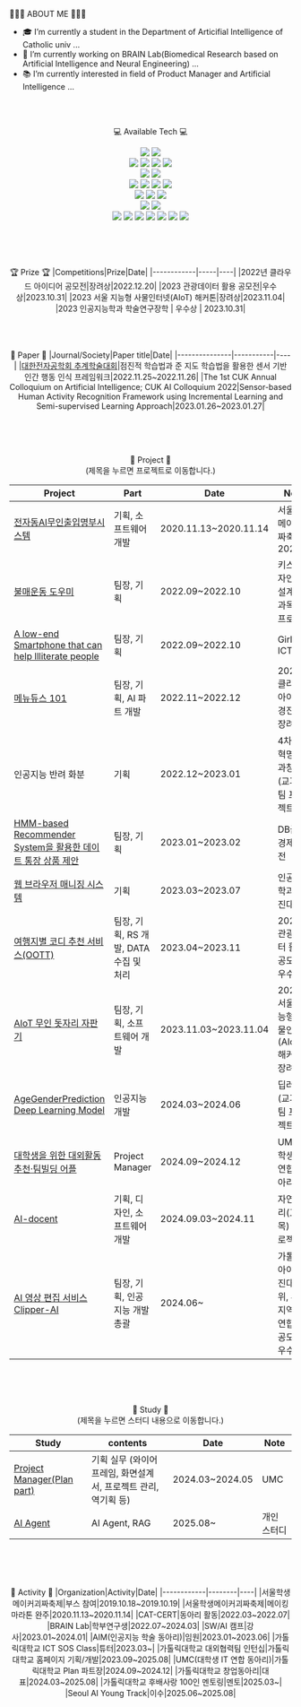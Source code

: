 
👩🏻‍💻 ABOUT ME 👩🏻‍💻

- 🎓 I’m currently a student in the Department of Articifial Intelligence of Catholic univ ...
- 🧐 I’m currently working on BRAIN Lab(Biomedical Research based on Artificial Intelligence and Neural Engineering) ...
- 📚 I’m currently interested in field of Product Manager and Artificial Intelligence ...
     
 
<br>
<br>
<div align="center">

💻 Available Tech 💻
<div>

<!-- 언어 -->
<img src="https://img.shields.io/badge/Python-3776AB?style=for-the-badge&logo=python&logoColor=white"/>
<img src="https://img.shields.io/badge/C-A8B9CC?style=for-the-badge&logo=C&logoColor=white"/>

<br>

<!-- 웹 -->
<img src="https://img.shields.io/badge/HTML5-E34F26?style=for-the-badge&logo=html5&logoColor=white"/> 
<img src="https://img.shields.io/badge/CSS3-1572B6?style=for-the-badge&logo=css3&logoColor=white"/> 
<img src="https://img.shields.io/badge/PHP-777BB4?style=for-the-badge&logo=php&logoColor=white"/>
<img src="https://img.shields.io/badge/MySQL-4479A1?style=for-the-badge&logo=mysql&logoColor=white"/>

<br>

<!-- 하드웨어 -->
<img src="https://img.shields.io/badge/Arduino-00979D?style=for-the-badge&logo=arduino&logoColor=white"/> 
<img src="https://img.shields.io/badge/Raspberry%20Pi-A22846?style=for-the-badge&logo=raspberrypi&logoColor=white"/>

<br>

<!-- 머신러닝 / AI -->
<img src="https://img.shields.io/badge/scikit--learn-F7931E?style=for-the-badge&logo=scikit-learn&logoColor=white"/> 
<img src="https://img.shields.io/badge/PyTorch-EE4C2C?style=for-the-badge&logo=pytorch&logoColor=white"/>
<img src="https://img.shields.io/badge/TensorFlow-FF6F00?style=for-the-badge&logo=tensorflow&logoColor=white"/>
<img src="https://img.shields.io/badge/OpenCV-5C3EE8?style=for-the-badge&logo=opencv&logoColor=white"/>

<br>

<!-- 데이터 분석 -->
<img src="https://img.shields.io/badge/Pandas-150458?style=for-the-badge&logo=pandas&logoColor=white"/>
<img src="https://img.shields.io/badge/NumPy-013243?style=for-the-badge&logo=numpy&logoColor=white"/>
<img src="https://img.shields.io/badge/Matplotlib-003B57?style=for-the-badge&logo=matplotlib&logoColor=white"/>

<br>

<!-- 클라우드 -->
<img src="https://img.shields.io/badge/AWS-232F3E?style=for-the-badge&logo=amazonaws&logoColor=white"/>
<img src="https://img.shields.io/badge/GCP-4285F4?style=for-the-badge&logo=googlecloud&logoColor=white"/>

<br>

<!-- 툴 / 환경 -->
<img src="https://img.shields.io/badge/Linux-FCC624?style=for-the-badge&logo=linux&logoColor=white"/> 
<img src="https://img.shields.io/badge/VSCode-007ACC?style=for-the-badge&logo=visualstudiocode&logoColor=white"/>
<img src="https://img.shields.io/badge/Jupyter-F37626?style=for-the-badge&logo=jupyter&logoColor=white"/>
<img src="https://img.shields.io/badge/Anaconda-44A833?style=for-the-badge&logo=anaconda&logoColor=white"/>
<img src="https://img.shields.io/badge/Figma-F24E1E?style=for-the-badge&logo=figma&logoColor=white"/>
<img src="https://img.shields.io/badge/Git-F05032?style=for-the-badge&logo=git&logoColor=white"/>
<img src="https://img.shields.io/badge/GitHub-181717?style=for-the-badge&logo=github&logoColor=white"/>

</div>

<br><br><br>

🏆 Prize 🏆
|Competitions|Prize|Date|
|------------|-----|----|
|2022년 클라우드 아이디어 공모전|장려상|2022.12.20|
|2023 관광데이터 활용 공모전|우수상|2023.10.31|
|2023 서울 지능형 사물인터넷(AIoT) 해커톤|장려상|2023.11.04|
|2023 인공지능학과 학술연구장학 | 우수상 | 2023.10.31|

<br><br><br>
📄 Paper 📄
|Journal/Society|Paper title|Date|
|---------------|-----------|----|
|[대한전자공학회 추계학술대회](https://github.com/LEGEND-Jeon/Paper/tree/main/%EC%A0%90%EC%A7%84%EC%A0%81%20%ED%95%99%EC%8A%B5%EB%B2%95%EA%B3%BC%20%EC%A4%80%20%EC%A7%80%EB%8F%84%20%ED%95%99%EC%8A%B5%EB%B2%95%EC%9D%84%20%ED%99%9C%EC%9A%A9%ED%95%9C%20%EC%84%BC%EC%84%9C%20%EA%B8%B0%EB%B0%98%20%EC%9D%B8%EA%B0%84%20%ED%96%89%EB%8F%99%20%EC%9D%B8%EC%8B%9D%20%ED%94%84%EB%A0%88%EC%9E%84%EC%9B%8C%ED%81%AC)|점진적 학습법과 준 지도 학습법을 활용한 센서 기반 인간 행동 인식 프레임워크|2022.11.25~2022.11.26|
|The 1st CUK Annual Colloquium on Artificial Intelligence; CUK AI Colloquium 2022|Sensor-based Human Activity Recognition Framework using Incremental Learning and Semi-supervised Learning Approach|2023.01.26~2023.01.27|

<br><br><br>        

🤖 Project 🤖  
(제목을 누르면 프로젝트로 이동합니다.)

| Project | Part | Date | Note |
| ------- | ---- | ---- | ---- |
| [전자동AI무인출입명부시스템](https://github.com/LEGEND-Jeon/Project/tree/main/%E1%84%8C%E1%85%A5%E1%86%AB%E1%84%8C%E1%85%A1%E1%84%83%E1%85%A9%E1%86%BCAI%E1%84%86%E1%85%AE%E1%84%8B%E1%85%B5%E1%86%AB%E1%84%8E%E1%85%AE%E1%86%AF%E1%84%8B%E1%85%B5%E1%86%B8%E1%84%86%E1%85%A7%E1%86%BC%E1%84%87%E1%85%AE%E1%84%89%E1%85%B5%E1%84%89%E1%85%B3%E1%84%90%E1%85%A6%E1%86%B7) | 기획, 소프트웨어 개발 | 2020.11.13~2020.11.14 | 서울학생메이커괴짜축제 2020 |
| [불매운동 도우미](https://github.com/LEGEND-Jeon/Project/tree/main/%EB%B6%88%EB%A7%A4%EC%9A%B4%EB%8F%99%20%EB%8F%84%EC%9A%B0%EB%AF%B8) | 팀장, 기획 | 2022.09~2022.10 | 키스톤디자인창의설계(교과목) 팀 프로젝트 |
| [A low-end Smartphone that can help llliterate people](https://github.com/LEGEND-Jeon/Project/tree/main/A%20low-end%20Smartphone%20that%20can%20help%20llliterate%20people) | 팀장, 기획 | 2022.09~2022.10 | Girls In ICT |
| [메뉴듀스 101](https://github.com/LEGEND-Jeon/menu-selector) | 팀장, 기획, AI 파트 개발 | 2022.11~2022.12 | 2022 클라우드 아이디어 경진대회 장려상 |
| 인공지능 반려 화분 | 기획 | 2022.12~2023.01 | 4차산업혁명기술과창업(교과목) 팀 프로젝트 |
| [HMM-based Recommender System을 활용한 데이트 통장 상품 제안](https://github.com/LEGEND-Jeon/Project/tree/main/HMM-based%20Recommender%20System%EC%9D%84%20%ED%99%9C%EC%9A%A9%ED%95%9C%20%EB%8D%B0%EC%9D%B4%ED%8A%B8%20%ED%86%B5%EC%9E%A5%20%EC%83%81%ED%92%88%20%EC%A0%9C%EC%95%88) | 팀장, 기획 | 2023.01~2023.02 | DB금융경제공모전 |
| [웹 브라우저 매니징 시스템](https://github.com/LEGEND-Jeon/Project/tree/main/%EC%9B%B9%20%EB%B8%8C%EB%9D%BC%EC%9A%B0%EC%A0%80%20%EB%A7%A4%EB%8B%88%EC%A7%95%20%EC%8B%9C%EC%8A%A4%ED%85%9C) | 기획 | 2023.03~2023.07 | 인공지능학과 경진대회 |
| [여행지별 코디 추천 서비스(OOTT)](https://github.com/Outfit-of-the-Trip) | 팀장, 기획, RS 개발, DATA 수집 및 처리 | 2023.04~2023.11 | 2023 관광데이터 활용 공모전 우수상 |
| [AIoT 무인 돗자리 자판기](https://github.com/LEGEND-Jeon/mat-vending-machine) | 팀장, 기획, 소프트웨어 개발 | 2023.11.03~2023.11.04 | 2023 서울 지능형 사물인터넷(AIoT) 해커톤 장려상 |
| [AgeGenderPrediction Deep Learning Model](https://github.com/DL-teamproject-AGEANDGENDERPREDICT/DL_AgeGenderPrediction) | 인공지능 개발 | 2024.03~2024.06 | 딥러닝(교과목) 팀 프로젝트 |
| [대학생을 위한 대외활동 추천·팀빌딩 어플](https://github.com/LEGEND-Jeon/GODdaesaeng) | Project Manager | 2024.09~2024.12 | UMC(대학생 IT 연합 동아리) |
| [AI-docent](https://github.com/AI-docent/AI-docent) | 기획, 디자인, 소프트웨어 개발 | 2024.09.03~2024.11 | 자연어처리(교과목) 팀 프로젝트 |
| [AI 영상 편집 서비스 Clipper-AI](https://github.com/LEGEND-Jeon/Clipper-AI) | 팀장, 기획, 인공지능 개발 총괄 | 2024.06~ | 가톨릭대 아이템경진대회 3위, 부천지역대학연합창업공모전 우수상 |

<br><br><br>        

🤖 Study 🤖  
(제목을 누르면 스터디 내용으로 이동합니다.)

| Study | contents | Date | Note |
| ------- | ---- | ---- | ---- |
 | [Project Manager(Plan part)](https://github.com/LEGEND-Jeon/Plan-Study) | 기획 실무 (와이어프레임, 화면설계서, 프로젝트 관리, 역기획 등) | 2024.03~2024.05 | UMC |
  | [AI Agent](https://github.com/LEGEND-Jeon/AI-Agent/tree/main) | AI Agent, RAG | 2025.08~ | 개인 스터디 |
 
<br><br><br>     
🤖 Activity 🤖
|Organization|Activity|Date|
|------------|--------|----|
|서울학생메이커괴짜축제|부스 참여|2019.10.18~2019.10.19|
|서울학생메이커괴짜축제|메이킹마라톤 완주|2020.11.13~2020.11.14|
|CAT-CERT|동아리 활동|2022.03~2022.07|
|BRAIN Lab|학부연구생|2022.07~2024.03|
|SW/AI 캠프|강사|2023.01~2024.01|
|AIM(인공지능 학술 동아리)|임원|2023.01~2023.06|
|가톨릭대학교 ICT SOS Class|튜터|2023.03~|
|가톨릭대학교 대외협력팀 인턴십|가톨릭대학교 홈페이지 기획/개발|2023.09~2025.08|
|UMC(대학생 IT 연합 동아리)|가톨릭대학교 Plan 파트장|2024.09~2024.12|
|가톨릭대학교 창업동아리|대표|2024.03~2025.08|
|가톨릭대학교 후배사랑 100인 멘토링|멘토|2025.03~|
|Seoul AI Young Track|이수|2025.06~2025.08|


</div>
